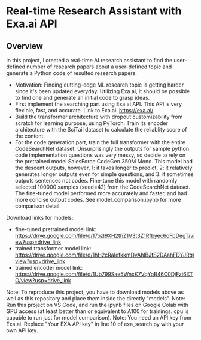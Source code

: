 # Real-time Research Assistant with Exa.ai API

## Overview
In this project, I created a real-time AI research assistant to find the user-defined number of research papers about a user-defined topic and generate a Python code of resulted research papers.
- Motivation: Finding cutting-edge ML research topic is getting harder since it's been updated everyday. Utilizing Exa.ai, it should be possible to find one and generate an initial code to grasp ideas.
- First implement the searching part using Exa.ai API. This API is very flexible, fast, and accurate. Link to Exa.ai: https://exa.ai/
- Build the transformer architecture with dropout customizability from scratch for learning purpose, using PyTorch. Train its encoder architecture with the SciTail dataset to calculate the reliablity score of the content.
- For the code generation part, train the full transformer with the entire CodeSearchNet dataset. Unsurprisingly the outputs for sample python code implementation questions was very messy, so decide to rely on the pretrained model SalesForce CodeGen 350M Mono. This model had the descent outputs, however, 1: it takes longer to predict, 2: it relatively generates longer outputs even for simple questions, and 3: it sometimes outputs sentences not codes. Fine-tune this model with randomly selected 100000 samples (seed=42) from the CodeSearchNet dataset. The fine-tuned model performed more accurately and faster, and had more concise output codes. See model_comparison.ipynb for more comparison detail.

Download links for models:
- fine-tuned pretrained model link: https://drive.google.com/file/d/17ozI9XH2thZ1V3t3Z1Rfbyec6oFpDegT/view?usp=drive_link 
- trained transformer model link: https://drive.google.com/file/d/1hH2cRaIefkkmDyAhlBJtS2DAahFDYJRq/view?usp=drive_link
- trained encoder model link: https://drive.google.com/file/d/1Ub799Sae5WnxK7VqYoB46C0DjFzi6XTO/view?usp=drive_link

Note: To reproduce this project, you have to download models above as well as this repository and place them inside the directly "models".
Note: Run this project on VS Code, and run the ipynb files on Google Colab with GPU access (at least better than or equivalent to A100 for trainings. cpu is capable to run just for model comparison).
Note: You need an API key from Exa.ai. Replace "Your EXA API key" in line 10 of exa_search.py with your own API key.
